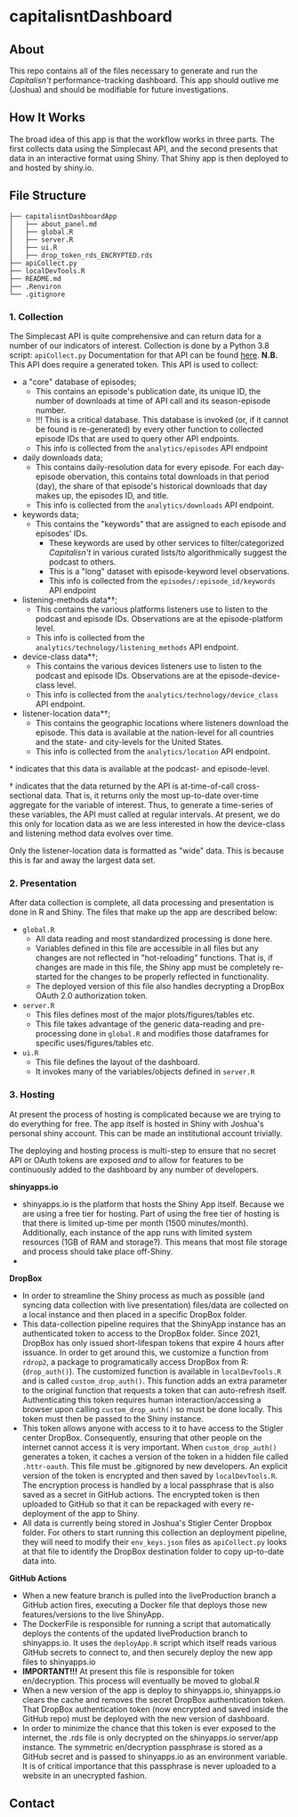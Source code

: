 # capitalisntDashboard

## About
This repo contains all of the files necessary to generate and run the *Capitalisn't* performance-tracking dashboard. This app should outlive me (Joshua) and should be modifiable for future investigations.


## How It Works
The broad idea of this app is that the workflow works in three parts. The first collects data using the Simplecast API, and the second presents that data in an interactive format using Shiny. That Shiny app is then deployed to and hosted by shiny.io.


## File Structure
```
├── capitalisntDashboardApp
│   ├── about_panel.md
│   ├── global.R
│   ├── server.R
│   ├── ui.R
│   ├── drop_token_rds_ENCRYPTED.rds
├── apiCollect.py
├── localDevTools.R
├── README.md
├── .Renviron
└── .gitignore
```


### 1. Collection

The Simplecast API is quite comprehensive and can return data for a number of our indicators of interest. Collection is done by a Python 3.8 script: `apiCollect.py` Documentation for that API can be found [here](https://apidocs.simplecast.com/#intro). **N.B.** This API does require a generated token. This API is used to collect:
- a "core" database of episodes;
  - This contains an episode's publication date, its unique ID, the number of downloads at time of API call and its season-episode number.
  - !!! This is a critical database. This database is invoked (or, if it cannot be found is re-generated) by every other function to collected episode IDs that are used to query other API endpoints.
  - This info is collected from the `analytics/episodes` API endpoint
- daily downloads data;
  - This contains daily-resolution data for every episode. For each day-episode obervation, this contains total downloads in that period (day), the share of that episode's historical downloads that day makes up, the episodes ID, and title. 
  - This info is collected from the `analytics/downloads` API endpoint.
- keywords data;
  - This contains the "keywords" that are assigned to each episode and episodes' IDs.
    - These keywords are used by other services to filter/categorized *Capitalisn't* in various curated lists/to algorithmically suggest the podcast to others.
    - This is a "long" dataset with episode-keyword level observations.
    - This info is collected from the `episodes/:episode_id/keywords` API endpoint
- listening-methods data*†;
  - This contains the various platforms listeners use to listen to the podcast and episode IDs. Observations are at the episode-platform level. 
  - This info is collected from the `analytics/technology/listening_methods` API endpoint.
- device-class data*†;
  - This contains the various devices listeners use to listen to the podcast and episode IDs. Observations are at the episode-device-class level.
  - This info is collected from the `analytics/technology/device_class` API endpoint.
- listener-location data*†;
  - This contains the geographic locations where listeners download the episode. This data is available at the nation-level for all countries and the state- and city-levels for the United States.
  - This info is collected from the `analytics/location` API endpoint.

\* indicates that this data is available at the podcast- and episode-level. 

† indicates that the data returned by the API is at-time-of-call cross-sectional data. That is, it returns only the most up-to-date over-time aggregate for the variable of interest. Thus, to generate a time-series of these variables, the API must called at regular intervals. At present, we do this only for location data as we are less interested in how the device-class and listening method data evolves over time.

Only the listener-location data is formatted as "wide" data. This is because this is far and away the largest data set. 


### 2. Presentation

After data collection is complete, all data processing and presentation is done in R and Shiny. The files that make up the app are described below:

- `global.R`
  - All data reading and most standardized processing is done here.
  - Variables defined in this file are accessible in all files but any changes are not reflected in "hot-reloading" functions. That is, if changes are made in this file, the Shiny app must be completely re-started for the changes to be properly reflected in functionality.
  - The deployed version of this file also handles decrypting a DropBox OAuth 2.0 authorization token.
- `server.R`
  - This files defines most of the major plots/figures/tables etc.
  - This file takes advantage of the generic data-reading and pre-processing done in `global.R` and modifies those dataframes for specific uses/figures/tables etc.
- `ui.R`
  - This file defines the layout of the dashboard.
  - It invokes many of the variables/objects defined in `server.R`



### 3. Hosting
At present the process of hosting is complicated because we are trying to do everything for free. The app itself is hosted in Shiny with Joshua's personal shiny account. This can be made an institutional account trivially.

The deploying and hosting process is multi-step to ensure that no secret API or OAuth tokens are exposed *and* to allow for features to be continuously added to the dashboard by any number of developers. 

**shinyapps.io**
- shinyapps.io is the platform that hosts the Shiny App itself. Because we are using a free tier for hosting. Part of using the free tier of hosting is that there is limited up-time per month (1500 minutes/month). Additionally, each instance of the app runs with limited system resources (1GB of RAM and storage?). This means that most file storage and process should take place off-Shiny.
- 

**DropBox**
- In order to streamline the Shiny process as much as possible (and syncing data collection with live presentation) files/data are collected on a local instance and then placed in a specific DropBox folder. 
- This data-collection pipeline requires that the ShinyApp instance has an authenticated token to access to the DropBox folder. Since 2021, DropBox has only issued short-lifespan tokens that expire 4 hours after issuance. In order to get around this, we customize a function from `rdrop2`, a package to programatically access DropBox from R: (`drop_auth()`). The customized function is available in `localDevTools.R` and is called `custom_drop_auth()`. This function adds an extra parameter to the original function that requests a token that can auto-refresh itself. Authenticating this token requires human interaction/accessing a browser upon calling `custom_drop_auth()` so must be done locally. This token must then be passed to the Shiny instance.
- This token allows anyone with access to it to have access to the Stigler center DropBox. Consequently, ensuring that other people on the internet cannot access it is very important. When `custom_drop_auth()` generates a token, it caches a version of the token in a hidden file called `.httr-oauth`. This file must be .gitignored by new developers. An explicit version of the token is encrypted and then saved by `localDevTools.R`. The encryption process is handled by a local passphrase that is also saved as a secret in GitHub actions. The encrypted token is then uploaded to GitHub so that it can be repackaged with every re-deployment of the app to Shiny.
- All data is currently being stored in Joshua's Stigler Center Dropbox folder. For others to start running this collection an deployment pipeline, they will need to modify their `env_keys.json` files as `apiCollect.py` looks at that file to identify the DropBox destination folder to copy up-to-date data into.

**GitHub Actions**
- When a new feature branch is pulled into the liveProduction branch a GitHub action fires, executing a Docker file that deploys those new features/versions to the live ShinyApp.
- The DockerFile is responsible for running a script that automatically deploys the contents of the updated liveProduction branch to shinyapps.io. It uses the `deployApp.R` script which itself reads various GitHub secrets to connect to, and then securely deploy the new app files to shinyapps.io
- **IMPORTANT!!!** At present this file is responsible for token en/decryption. This process will eventually be moved to global.R
- When a new version of the app is deploy to shinyapps.io, shinyapps.io clears the cache and removes the secret DropBox authentication token. That DropBox authentication token (now encrypted and saved inside the GitHub repo) must be deployed with the new version of dashboard.
- In order to minimize the chance that this token is ever exposed to the internet, the .rds file is only decrypted on the shinyapps.io server/app instance. The symmetric en/decryption passphrase is stored as a GitHub secret and is passed to shinyapps.io as an environment variable. It is of critical importance that this passphrase is never uploaded to a website in an unecrypted fashion.


## Contact

